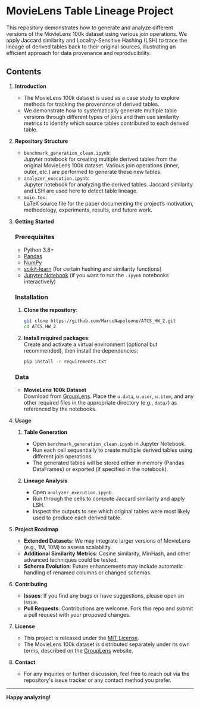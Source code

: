 # MovieLens Table Lineage Project

This repository demonstrates how to generate and analyze different versions of the MovieLens 100k dataset using various join operations. We apply Jaccard similarity and Locality-Sensitive Hashing (LSH) to trace the lineage of derived tables back to their original sources, illustrating an efficient approach for data provenance and reproducibility.

## Contents

1. **Introduction**  
   - The MovieLens 100k dataset is used as a case study to explore methods for tracking the provenance of derived tables.
   - We demonstrate how to systematically generate multiple table versions through different types of joins and then use similarity metrics to identify which source tables contributed to each derived table.

2. **Repository Structure**  
   - `benchmark_generation_clean.ipynb`:  
     Jupyter notebook for creating multiple derived tables from the original MovieLens 100k dataset. Various join operations (inner, outer, etc.) are performed to generate these new tables.
   - `analyzer_execution.ipynb`:  
     Jupyter notebook for analyzing the derived tables. Jaccard similarity and LSH are used here to detect table lineage.
   - `main.tex`:  
     LaTeX source file for the paper documenting the project’s motivation, methodology, experiments, results, and future work.

3. **Getting Started**

   ### Prerequisites
   - Python 3.8+  
   - [Pandas](https://pandas.pydata.org/)  
   - [NumPy](https://numpy.org/)  
   - [scikit-learn](https://scikit-learn.org/) (for certain hashing and similarity functions)  
   - [Jupyter Notebook](https://jupyter.org/) (if you want to run the `.ipynb` notebooks interactively)  

   ### Installation
   1. **Clone the repository**:
      ```bash
      git clone https://github.com/MarcoNapoleone/ATCS_HW_2.git
      cd ATCS_HW_2
      ```
   2. **Install required packages**:  
      Create and activate a virtual environment (optional but recommended), then install the dependencies:
      ```bash
      pip install -r requirements.txt
      ```

   ### Data
   - **MovieLens 100k Dataset**  
     Download from [GroupLens](https://grouplens.org/datasets/movielens/100k). Place the `u.data`, `u.user`, `u.item`, and any other required files in the appropriate directory (e.g., `data/`) as referenced by the notebooks.

4. **Usage**

   1. **Table Generation**  
      - Open `benchmark_generation_clean.ipynb` in Jupyter Notebook.  
      - Run each cell sequentially to create multiple derived tables using different join operations.  
      - The generated tables will be stored either in memory (Pandas DataFrames) or exported (if specified in the notebook).

   2. **Lineage Analysis**  
      - Open `analyzer_execution.ipynb`.  
      - Run through the cells to compute Jaccard similarity and apply LSH.  
      - Inspect the outputs to see which original tables were most likely used to produce each derived table.

5. **Project Roadmap**

   - **Extended Datasets**: We may integrate larger versions of MovieLens (e.g., 1M, 10M) to assess scalability.
   - **Additional Similarity Metrics**: Cosine similarity, MinHash, and other advanced techniques could be tested.
   - **Schema Evolution**: Future enhancements may include automatic handling of renamed columns or changed schemas.

6. **Contributing**
   - **Issues**: If you find any bugs or have suggestions, please open an issue.
   - **Pull Requests**: Contributions are welcome. Fork this repo and submit a pull request with your proposed changes.

7. **License**
   - This project is released under the [MIT License](LICENSE.md).  
   - The MovieLens 100k dataset is distributed separately under its own terms, described on the [GroupLens](https://grouplens.org/datasets/movielens/100k) website.

8. **Contact**
   - For any inquiries or further discussion, feel free to reach out via the repository's issue tracker or any contact method you prefer.

---

**Happy analyzing!**
